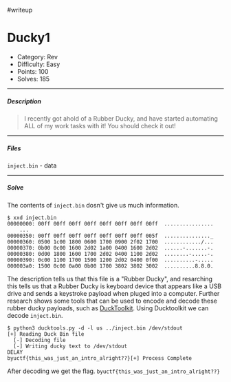 #writeup
# Ducky1
+ Category: Rev
+ Difficulty: Easy
+ Points: 100
+ Solves: 185
***
##### Description
> I recently got ahold of a Rubber Ducky, and have started automating ALL of my work tasks with it! You should check it out!
***
##### Files
`inject.bin` - data
***
##### Solve
The contents of `inject.bin` dosn't give us much information.
```
$ xxd inject.bin
00000000: 00ff 00ff 00ff 00ff 00ff 00ff 00ff 00ff  ................
	...
00000350: 00ff 00ff 00ff 00ff 00ff 00ff 00ff 005f  ..............._
00000360: 0500 1c00 1800 0600 1700 0900 2f02 1700  ............/...
00000370: 0b00 0c00 1600 2d02 1a00 0400 1600 2d02  ......-.......-.
00000380: 0d00 1800 1600 1700 2d02 0400 1100 2d02  ........-.....-.
00000390: 0c00 1100 1700 1500 1200 2d02 0400 0f00  ..........-.....
000003a0: 1500 0c00 0a00 0b00 1700 3802 3802 3002  ..........8.8.0.
```
The description tells us that this file is a "Rubber Ducky", and resarching this tells us that a Rubber Ducky is keyboard device that appears like a USB drive and sends a keystroke payload when pluged into a computer. Further research shows some tools that can be used to encode and decode these rubber ducky payloads, such as [DuckToolkit](https://github.com/kevthehermit/DuckToolkit). Using Ducktoolkit we can decode `inject.bin`.
```
$ python3 ducktools.py -d -l us ../inject.bin /dev/stdout
[+] Reading Duck Bin file
  [-] Decoding file
  [-] Writing ducky text to /dev/stdout
DELAY
byuctf{this_was_just_an_intro_alright??}[+] Process Complete
```
After decoding we get the flag. 
`byuctf{this_was_just_an_intro_alright??}`